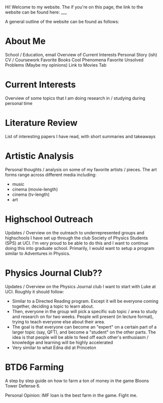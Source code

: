 Hi! Welcome to my website. The if you're on this page, the link to the website can be found here: ___

A general outline of the website can be found as follows:

# About Me
School / Education, email
Overview of Current Interests
Personal Story (ish)
CV / Coursework
Favorite Books
Cool Phenomena
Favorite Unsolved Problems (Maybe my opinions)
Link to Movies Tab


# Current Interests
Overview of some topics that I am doing research in / studying during personal time

# Literature Review
List of interesting papers I have read, with short summaries and takeaways

# Artistic Analysis
Personal thoughts / analysis on some of my favorite artists / pieces. 
The art forms range across different media including:
- music
- cinema (movie-length)
- cinema (tv-length)
- art

# Highschool Outreach
Updates / Overview on the outreach to underrepresented groups and highschools I have set up through the club Society of Physics Students (SPS) at UCI. 
I'm very proud to be able to do this and I want to continue doing this into graduate school. Primarily, I would want to setup a program similar to Adventures in Physics. 

# Physics Journal Club??
Updates / Overview on the Physics Journal club I want to start with Luke at UCI. 
Roughly it should follow:
- Similar to a Directed Reading program. Except it will be everyone coming together, deciding a topic to learn about. 
- Then, everyone in the group will pick a specific sub topic / area to study and research on for two weeks. People will present (in lecture format), trying to teach everyone else about their area. 
- The goal is that everyone can become an "expert" on a certain part of a larger topic (say, QFT), and become a "student" on the other parts. The idea is that people will be able to feed off each other's enthusiasm / knowledge and learning will be highly accelerated
- Very similar to what Edna did at Princeton

# BTD6 Farming 
A step by step guide on how to farm a ton of money in the game Bloons Tower Defense 6. 

Personal Opinion:
IMF loan is the best farm in the game. Fight me. 

